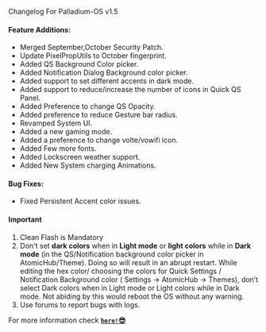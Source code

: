 Changelog For Palladium-OS v1.5

#### Feature Additions:
- Merged September,October Security Patch.
- Update PixelPropUtils to October fingerprint.
- Added QS Background Color picker.
- Added Notification Dialog Background color picker.
- Added support to set different accents in dark mode.
- Added support to reduce/increase the number of icons in Quick QS Panel.
- Added Preference to change QS Opacity.
- Added preference to reduce Gesture bar radius.
- Revamped System UI.
- Added a new gaming mode.
- Added a preference to change volte/vowifi icon.
- Added Few more fonts.
- Added Lockscreen weather support.
- Added New System charging Animations.

#### Bug Fixes:
- Fixed Persistent Accent color issues.

#### Important
 1) Clean Flash is Mandatory 
 2) Don't set **dark colors** when in **Light mode** or **light colors** while in **Dark mode** (in the QS/Notification background color picker in AtomicHub/Theme). Doing so will result in an abrupt restart. While editing the hex color/ choosing the colors for Quick Settings / Notification Background color ( Settings -> AtomicHub -> Themes), don’t select Dark colors when in Light mode or Light colors while in Dark mode. Not abiding by this would reboot the OS without any warning.
 3) Use forums to report bugs with logs.


For more information check [**`here!`😎** ](https://www.youtube.com/watch?v=-r8Jm61jXAw&t=17s)
